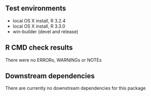 ## Test environments
* local OS X install, R 3.2.4
* local OS X install, R 3.3.0
* win-builder (devel and release)

## R CMD check results
There were no ERRORs, WARNINGs or NOTEs

## Downstream dependencies
There are currently no downstream dependencies for this package